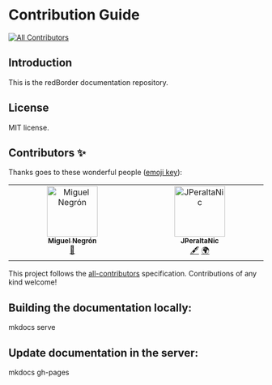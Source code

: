 # Contribution Guide
<!-- ALL-CONTRIBUTORS-BADGE:START - Do not remove or modify this section -->
[![All Contributors](https://img.shields.io/badge/all_contributors-2-orange.svg?style=flat-square)](#contributors-)
<!-- ALL-CONTRIBUTORS-BADGE:END -->

## Introduction

This is the redBorder documentation repository.

## License

MIT license.

## Contributors ✨

Thanks goes to these wonderful people ([emoji key](https://allcontributors.org/docs/en/emoji-key)):

<!-- ALL-CONTRIBUTORS-LIST:START - Do not remove or modify this section -->
<!-- prettier-ignore-start -->
<!-- markdownlint-disable -->
<table>
  <tbody>
    <tr>
      <td align="center" valign="top" width="14.28%"><a href="https://github.com/manegron"><img src="https://avatars.githubusercontent.com/u/45871721?v=4?s=100" width="100px;" alt="Miguel Negrón"/><br /><sub><b>Miguel Negrón</b></sub></a><br /><a href="#maintenance-manegron" title="Maintenance">🚧</a></td>
      <td align="center" valign="top" width="14.28%"><a href="https://github.com/JPeraltaNic"><img src="https://avatars.githubusercontent.com/u/127955272?v=4?s=100" width="100px;" alt="JPeraltaNic"/><br /><sub><b>JPeraltaNic</b></sub></a><br /><a href="#content-JPeraltaNic" title="Content">🖋</a> <a href="#translation-JPeraltaNic" title="Translation">🌍</a></td>
    </tr>
  </tbody>
</table>

<!-- markdownlint-restore -->
<!-- prettier-ignore-end -->

<!-- ALL-CONTRIBUTORS-LIST:END -->

This project follows the [all-contributors](https://github.com/all-contributors/all-contributors) specification. Contributions of any kind welcome!

## Building the documentation locally:
mkdocs serve

## Update documentation in the server:
mkdocs gh-pages